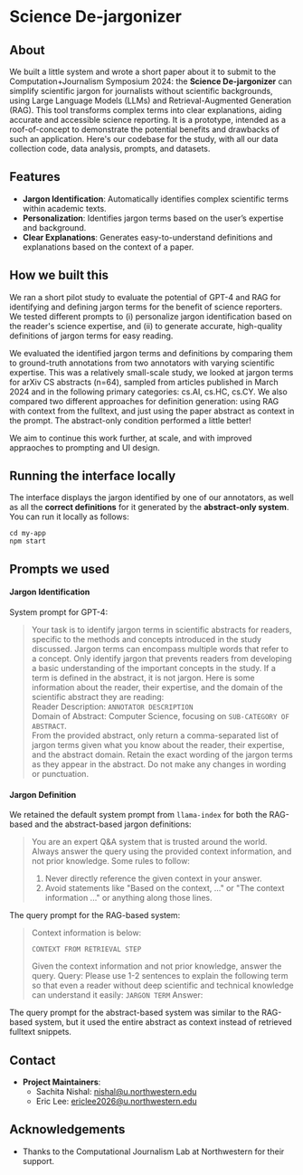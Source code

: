 # Science De-jargonizer

## About

We built a little system and wrote a short paper about it to submit to the Computation+Journalism Symposium 2024: the **Science De-jargonizer** can simplify scientific jargon for journalists without scientific backgrounds, using Large Language Models (LLMs) and Retrieval-Augmented Generation (RAG). This tool transforms complex terms into clear explanations, aiding accurate and accessible science reporting. It is a prototype, intended as a roof-of-concept to demonstrate the potential benefits and drawbacks of such an application. Here's our codebase for the study, with all our data collection code, data analysis, prompts, and datasets.

## Features

- **Jargon Identification**: Automatically identifies complex scientific terms within academic texts.
- **Personalization**: Identifies jargon terms based on the user’s expertise and background.
- **Clear Explanations**: Generates easy-to-understand definitions and explanations based on the context of a paper.

## How we built this

We ran a short pilot study to evaluate the potential of GPT-4 and RAG for identifying and defining jargon terms for the benefit of science reporters. We tested different prompts to (i) personalize jargon identification based on the reader's science expertise, and (ii) to generate accurate, high-quality definitions of jargon terms for easy reading.

We evaluated the identified jargon terms and definitions by comparing them to ground-truth annotations from two annotators with varying scientific expertise. This was a relatively small-scale study, we looked at jargon terms for arXiv CS abstracts (n=64), sampled from articles published in March 2024 and in the following primary categories: cs.AI, cs.HC, cs.CY. We also compared two different approaches for definition generation: using RAG with context from the fulltext, and just using the paper abstract as context in the prompt. The abstract-only condition performed a little better!

We aim to continue this work further, at scale, and with improved appraoches to prompting and UI design.

## Running the interface locally

The interface displays the jargon identified by one of our annotators, as well as all the **correct definitions** for it generated by the **abstract-only system**. You can run it locally as follows:

```
cd my-app
npm start
```

## Prompts we used

#### Jargon Identification

System prompt for GPT-4:

> Your task is to identify jargon terms in scientific abstracts for readers, specific to the methods and concepts introduced in the study discussed. Jargon terms can encompass multiple words that refer to a concept. Only identify jargon that prevents readers from developing a basic understanding of the important concepts in the study. If a term is defined in the abstract, it is not jargon. Here is some information about the reader, their expertise, and the domain of the scientific abstract they are reading:  
> Reader Description: `ANNOTATOR DESCRIPTION`   
> Domain of Abstract: Computer Science, focusing on `SUB-CATEGORY OF ABSTRACT`.  
> From the provided abstract, only return a comma-separated list of jargon terms given what you know about the reader, their expertise, and the abstract domain. Retain the exact wording of the jargon terms as they appear in the abstract. Do not make any changes in wording or punctuation.

#### Jargon Definition

We retained the default system prompt from ```llama-index``` for both the RAG-based and the abstract-based jargon definitions:

> You are an expert Q&A system that is trusted around the world.
> Always answer the query using the provided context information, and not prior knowledge.
> Some rules to follow:
> 1. Never directly reference the given context in your answer.
> 2. Avoid statements like "Based on the context, ..." or "The context information ..." or anything along those lines.

The query prompt for the RAG-based system:

> Context information is below:
> 
>  `CONTEXT FROM RETRIEVAL STEP`
> 
> Given the context information and not prior knowledge, answer the query.
> Query: Please use 1-2 sentences to explain the following term so that even a reader without deep scientific and technical knowledge can understand it easily: `JARGON TERM`
> Answer:

The query prompt for the abstract-based system was similar to the RAG-based system, but it used the entire abstract as context instead of retrieved fulltext snippets.

## Contact

- **Project Maintainers**: 
  - Sachita Nishal: nishal@u.northwestern.edu 
  - Eric Lee: ericlee2026@u.northwestern.edu

## Acknowledgements

- Thanks to the Computational Journalism Lab at Northwestern for their support.

